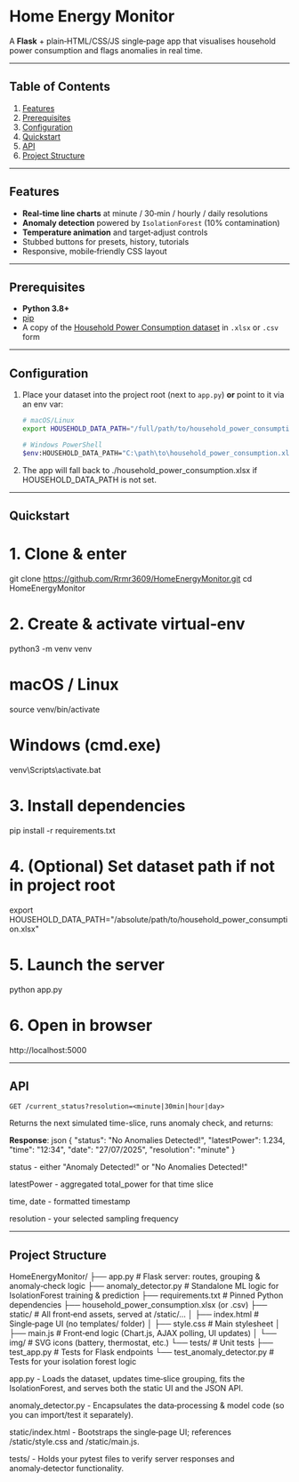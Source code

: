 # Home Energy Monitor

A **Flask** + plain‑HTML/CSS/JS single‑page app that visualises household power consumption and flags anomalies in real time.

---

## Table of Contents

1. [Features](#features)  
2. [Prerequisites](#prerequisites)  
3. [Configuration](#configuration)  
4. [Quickstart](#quickstart)  
5. [API](#api)  
6. [Project Structure](#project-structure)  

---

## Features

- **Real‑time line charts** at minute / 30‑min / hourly / daily resolutions  
- **Anomaly detection** powered by `IsolationForest` (10% contamination)  
- **Temperature animation** and target‑adjust controls  
- Stubbed buttons for presets, history, tutorials  
- Responsive, mobile‑friendly CSS layout  

---

## Prerequisites

- **Python 3.8+**  
- [pip](https://pip.pypa.io/)  
- A copy of the [Household Power Consumption dataset](https://archive.ics.uci.edu/ml/datasets/individual+household+electric+power+consumption) in `.xlsx` or `.csv` form  

---

## Configuration

1. Place your dataset into the project root (next to `app.py`) **or** point to it via an env var:

   ```bash
   # macOS/Linux
   export HOUSEHOLD_DATA_PATH="/full/path/to/household_power_consumption.xlsx"

   # Windows PowerShell
   $env:HOUSEHOLD_DATA_PATH="C:\path\to\household_power_consumption.xlsx"

2. The app will fall back to ./household_power_consumption.xlsx if HOUSEHOLD_DATA_PATH is not set.

---

## Quickstart

# 1. Clone & enter
git clone https://github.com/Rrmr3609/HomeEnergyMonitor.git
cd HomeEnergyMonitor

# 2. Create & activate virtual‑env
python3 -m venv venv
# macOS / Linux
source venv/bin/activate
# Windows (cmd.exe)
venv\Scripts\activate.bat

# 3. Install dependencies
pip install -r requirements.txt

# 4. (Optional) Set dataset path if not in project root
export HOUSEHOLD_DATA_PATH="/absolute/path/to/household_power_consumption.xlsx"

# 5. Launch the server
python app.py

# 6. Open in browser
http://localhost:5000

---

## API

`GET /current_status?resolution=<minute|30min|hour|day>`

Returns the next simulated time-slice, runs anomaly check, and returns:

**Response**:
json
{
  "status": "No Anomalies Detected!",
  "latestPower": 1.234,
  "time": "12:34",
  "date": "27/07/2025",
  "resolution": "minute"
}

status - either "Anomaly Detected!" or "No Anomalies Detected!"

latestPower - aggregated total_power for that time slice

time, date - formatted timestamp

resolution - your selected sampling frequency

---

## Project Structure

HomeEnergyMonitor/
├── app.py                         # Flask server: routes, grouping & anomaly‑check logic
├── anomaly_detector.py           # Standalone ML logic for IsolationForest training & prediction
├── requirements.txt               # Pinned Python dependencies
├── household_power_consumption.xlsx (or .csv)
├── static/                        # All front‑end assets, served at /static/...
│   ├── index.html                 # Single‑page UI (no templates/ folder)
│   ├── style.css                  # Main stylesheet
│   ├── main.js                    # Front‑end logic (Chart.js, AJAX polling, UI updates)
│   └── img/                       # SVG icons (battery, thermostat, etc.)
└── tests/                         # Unit tests
    ├── test_app.py                # Tests for Flask endpoints
    └── test_anomaly_detector.py   # Tests for your isolation forest logic


app.py - Loads the dataset, updates time‑slice grouping, fits the IsolationForest, and serves both the static UI and the JSON API.

anomaly_detector.py - Encapsulates the data‑processing & model code (so you can import/test it separately).

static/index.html - Bootstraps the single‑page UI; references /static/style.css and /static/main.js.

tests/ - Holds your pytest files to verify server responses and anomaly‑detector functionality.
